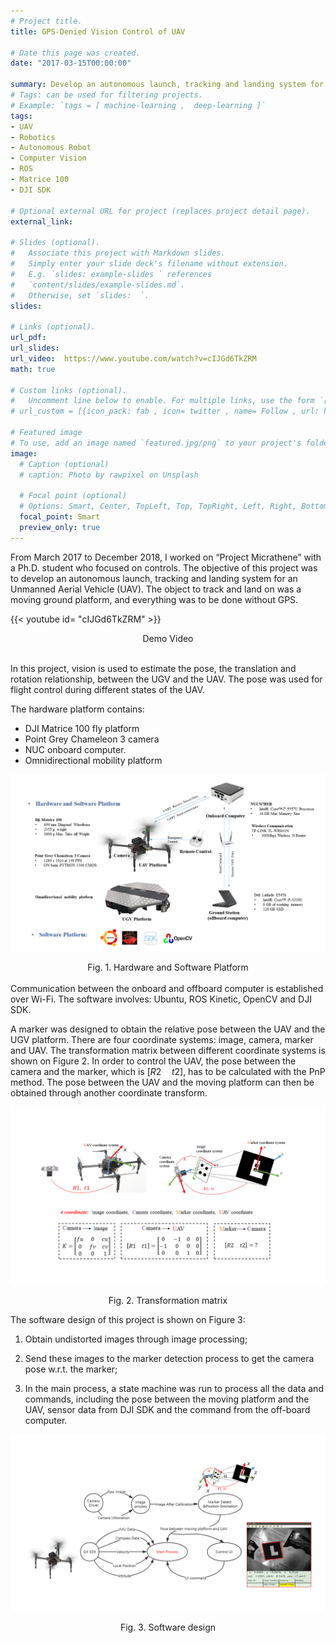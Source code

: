```yaml
--- 
# Project title.
title: GPS-Denied Vision Control of UAV 

# Date this page was created.
date: "2017-03-15T00:00:00"
 
summary: Develop an autonomous launch, tracking and landing system for an Unmanned Aerial Vehicle (UAV) in GPS-denied environment.
# Tags: can be used for filtering projects.
# Example: `tags = [ machine-learning ,  deep-learning ]`
tags:
- UAV 
- Robotics  
- Autonomous Robot 
- Computer Vision 
- ROS  
- Matrice 100 
- DJI SDK 

# Optional external URL for project (replaces project detail page).
external_link:  

# Slides (optional).
#   Associate this project with Markdown slides.
#   Simply enter your slide deck's filename without extension.
#   E.g. `slides: example-slides ` references 
#   `content/slides/example-slides.md`.
#   Otherwise, set `slides:  `.
slides:   

# Links (optional).
url_pdf:   
url_slides:  
url_video:  https://www.youtube.com/watch?v=cIJGd6TkZRM
math: true

# Custom links (optional).
#   Uncomment line below to enable. For multiple links, use the form `[{...}, {...}, {...}]`.
# url_custom = [{icon_pack: fab , icon= twitter , name= Follow , url: https://twitter.com/georgecushen }]

# Featured image
# To use, add an image named `featured.jpg/png` to your project's folder. 
image:
  # Caption (optional)
  # caption: Photo by rawpixel on Unsplash 
  
  # Focal point (optional)
  # Options: Smart, Center, TopLeft, Top, TopRight, Left, Right, BottomLeft, Bottom, BottomRight
  focal_point: Smart 
  preview_only: true
--- 
```

From March 2017 to December 2018, I worked on “Project Micrathene” with a Ph.D. student who focused on controls. The objective of this project was to develop an autonomous launch, tracking and landing system for an Unmanned Aerial Vehicle (UAV). The object to track and land on was a moving ground platform, and everything was to be done without GPS.
 
{{< youtube id= "cIJGd6TkZRM" >}}
<center>Demo Video</center>
</br>

In this project, vision is used to estimate the pose, 
the translation and rotation relationship, between the UGV and the UAV. 
The pose was used for flight control during different states of the UAV. 

The hardware platform contains:

- DJI Matrice 100 fly platform
- Point Grey Chameleon 3 camera
- NUC onboard computer. 
- Omnidirectional mobility platform
  
![This is an image](Slide2.png)
<center>Fig. 1. Hardware and Software Platform</center>
</br>
Communication between the onboard and offboard computer is established over Wi-Fi. The software involves: Ubuntu, ROS Kinetic, OpenCV and DJI SDK.


A marker was designed to obtain the relative pose between the UAV and the UGV platform. 
There are four coordinate systems: image, camera, marker and UAV. 
The transformation matrix between different coordinate systems is shown on Figure 2. 
In order to control the UAV, the pose between the camera and the marker, which is $[R2\quad t2]$, has to be calculated with the PnP method. 
The pose between the UAV and the moving platform can then be obtained through another coordinate transform.

![This is an image](Slide3.png)
<center>Fig. 2. Transformation matrix</center>

The software design of this project is shown on Figure 3:

1. Obtain undistorted images through image processing;

2. Send these images to the marker detection process to get the camera pose w.r.t. the marker;

3. In the main process, a state machine was run to process all the data and commands, 
including the pose between the moving platform and the UAV, sensor data from DJI SDK and the command from the off-board computer.

![This is an image](Slide4.png)
<center>Fig. 3. Software design</center>


